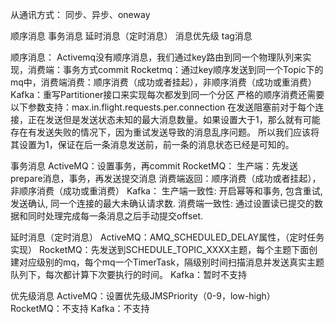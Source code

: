 从通讯方式：
同步、异步、oneway


顺序消息
事务消息
延时消息（定时消息）
消息优先级
tag消息



顺序消息：
Activemq没有顺序消息，我们通过key路由到同一个物理队列来实现，消费端：事务方式commit
Rocketmq：通过key顺序发送到同一个Topic下的mq中，消费端消费：顺序消费（成功或者挂起），非顺序消费（成功或重消费）
Kafka：重写Partitioner接口来实现每次都发到同一个分区
严格的顺序消费还需要以下参数支持：max.in.flight.requests.per.connection
在发送阻塞前对于每个连接，正在发送但是发送状态未知的最大消息数量。如果设置大于1，那么就有可能存在有发送失败的情况下，因为重试发送导致的消息乱序问题。
所以我们应该将其设置为1，保证在后一条消息发送前，前一条的消息状态已经是可知的。


事务消息
ActiveMQ：设置事务，再commit
RocketMQ：
生产端：先发送prepare消息，事务，再发送提交消息
消费端返回：顺序消费（成功或者挂起），非顺序消费（成功或重消费）
Kafka：
生产端一致性: 开启幂等和事务, 包含重试, 发送确认, 同一个连接的最大未确认请求数.
消费端一致性: 通过设置读已提交的数据和同时处理完成每一条消息之后手动提交offset.



延时消息（定时消息）
ActiveMQ：AMQ_SCHEDULED_DELAY属性，（定时任务实现）
RocketMQ：先发送到SCHEDULE_TOPIC_XXXX主题，每个主题下面创建对应级别的mq，每个mq一个TimerTask，隔级别时间扫描消息并发送真实主题队列下，每次都计算下次要执行的时间。
Kafka：暂时不支持


优先级消息
ActiveMQ：设置优先级JMSPriority（0-9，low-high）
RocketMQ：不支持
Kafka：不支持






